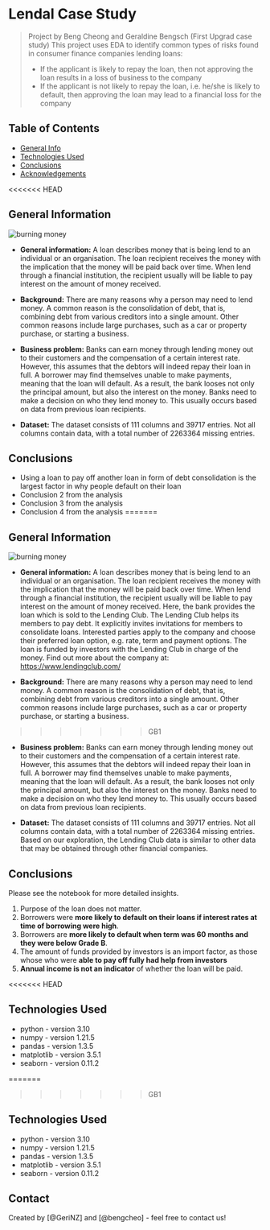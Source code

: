 # Lendal Case Study
> Project by Beng Cheong and Geraldine Bengsch (First Upgrad case study)
> This project uses EDA to identify common types of risks found in consumer finance companies lending loans:
> - If the applicant is likely to repay the loan, then not approving the loan results in a loss of business to the company
> - If the applicant is not likely to repay the loan, i.e. he/she is likely to default, then approving the loan may lead to a financial loss for the company


## Table of Contents
* [General Info](#general-information)
* [Technologies Used](#technologies-used)
* [Conclusions](#conclusions)
* [Acknowledgements](#acknowledgements)

<<<<<<< HEAD

<!-- You can include any other section that is pertinent to your problem -->

## General Information
![burning money](img/jp-valery-blOLCO2K4M0-unsplash.jpg)

- **General information:** A loan describes money that is being lend to an individual or an organisation. The loan recipient receives the money with the implication that the money will be paid back over time. When lend through a financial institution, the recipient usually will be liable to pay interest on the amount of money received.

- **Background:** There are many reasons why a person may need to lend money. A common reason is the consolidation of debt, that is, combining debt from various creditors into a single amount. Other common reasons include large purchases, such as a car or property purchase, or starting a business.

- **Business problem:**
Banks can earn money through lending money out to their customers and the compensation of a certain interest rate. However, this assumes that the debtors will indeed repay their loan in full. A borrower may find themselves unable to make payments, meaning that the loan will default. As a result, the bank looses not only the principal amount, but also the interest on the money. Banks need to make a decision on who they lend money to. This usually occurs based on data from previous loan recipients.

- **Dataset:** The dataset consists of 111 columns and 39717 entries. Not all columns contain data, with a total number of 2263364 missing entries.



## Conclusions
- Using a loan to pay off another loan in form of debt consolidation is the largest factor in why people default on their loan
- Conclusion 2 from the analysis
- Conclusion 3 from the analysis
- Conclusion 4 from the analysis
=======

## General Information
![burning money](img/jp-valery-blOLCO2K4M0-unsplash.jpg)

- **General information:** A loan describes money that is being lend to an individual or an organisation. The loan recipient receives the money with the implication that the money will be paid back over time. When lend through a financial institution, the recipient usually will be liable to pay interest on the amount of money received. Here, the bank provides the loan which is sold to the Lending Club. The Lending Club helps its members to pay debt. It explicitly invites invitations for members to consolidate loans. Interested parties apply to the company and choose their preferred loan option, e.g. rate, term and payment options. The loan is funded by investors with the Lending Club in charge of the money. 
Find out more about the company at: https://www.lendingclub.com/

- **Background:** There are many reasons why a person may need to lend money. A common reason is the consolidation of debt, that is, combining debt from various creditors into a single amount. Other common reasons include large purchases, such as a car or property purchase, or starting a business.
>>>>>>> GB1

- **Business problem:**
Banks can earn money through lending money out to their customers and the compensation of a certain interest rate. However, this assumes that the debtors will indeed repay their loan in full. A borrower may find themselves unable to make payments, meaning that the loan will default. As a result, the bank looses not only the principal amount, but also the interest on the money. Banks need to make a decision on who they lend money to. This usually occurs based on data from previous loan recipients.

- **Dataset:** The dataset consists of 111 columns and 39717 entries. Not all columns contain data, with a total number of 2263364 missing entries. Based on our exploration, the Lending Club data is similar to other data that may be obtained through other financial companies.



## Conclusions
Please see the notebook for more detailed insights.
1. Purpose of the loan  does not matter. 
2. Borrowers were **more likely to default on their loans if interest rates at time of borrowing were high**. 
3. Borrowers are **more likely to default when term was 60 months and they were below Grade B**. 
4. The amount of funds provided by investors is an import factor, as those whose who were **able to pay off fully had help from investors**
5. **Annual income is not an indicator** of whether the loan will be paid.

<<<<<<< HEAD
## Technologies Used
- python - version 3.10
- numpy - version 1.21.5
- pandas - version 1.3.5
- matplotlib - version 3.5.1
- seaborn - version 0.11.2

=======
>>>>>>> GB1


## Technologies Used
- python - version 3.10
- numpy - version 1.21.5
- pandas - version 1.3.5
- matplotlib - version 3.5.1
- seaborn - version 0.11.2


## Contact
Created by [@GeriNZ] and [@bengcheo] - feel free to contact us!


